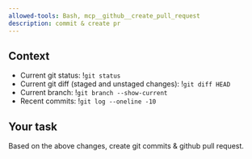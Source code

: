 ```yaml
---
allowed-tools: Bash, mcp__github__create_pull_request
description: commit & create pr
---
```


## Context

- Current git status: !`git status`
- Current git diff (staged and unstaged changes): !`git diff HEAD`
- Current branch: !`git branch --show-current`
- Recent commits: !`git log --oneline -10`

## Your task

Based on the above changes, create git commits & github pull request.
